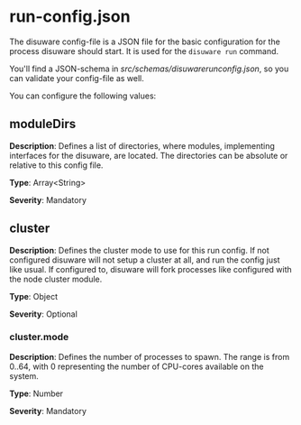 # run-config.json

The disuware config-file is a JSON file for the basic configuration for the process disuware should start. It is used for
the `disuware run` command.

You'll find a JSON-schema in *src/schemas/disuwarerunconfig.json*, so you can validate your config-file as well.

You can configure the following values:

## moduleDirs

**Description**: Defines a list of directories, where modules, implementing interfaces for the disuware, are located. The
directories can be absolute or relative to this config file.

**Type**: Array\<String\>

**Severity**: Mandatory

## cluster

**Description**: Defines the cluster mode to use for this run config. If not configured disuware will not setup a cluster
at all, and run the config just like usual. If configured to, disuware will fork processes like configured with the node
cluster module.

**Type**: Object

**Severity**: Optional

### cluster.mode

**Description**: Defines the number of processes to spawn. The range is from 0..64, with 0 representing the number of
CPU-cores available on the system.

**Type**: Number

**Severity**: Mandatory
